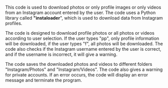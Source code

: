 This code is used to download photos or only profile images or only videos from an Instagram account entered by the user. The code uses a Python library called **"instaloader**", which is used to download data from Instagram profiles.

The code is designed to download profile photos or all photos or videos according to user selection. If the user types "pp", only profile information will be downloaded, if the user types "f", all photos will be downloaded. The code also checks if the Instagram username entered by the user is correct, and if the username is incorrect, it will give a warning.

The code saves the downloaded photos and videos to different folders "Instagram/Photos" and "Instagram/Videos". The code also gives a warning for private accounts. If an error occurs, the code will display an error message and terminate the program.